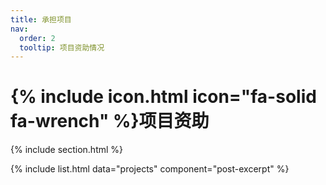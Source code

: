 ```yaml
---
title: 承担项目
nav:
  order: 2
  tooltip: 项目资助情况
---
```


# {% include icon.html icon="fa-solid fa-wrench" %}项目资助

{% include section.html %}

{% include list.html data="projects" component="post-excerpt" %}
